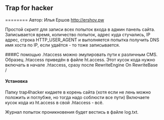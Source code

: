 ## Trap for hacker
========
Автор: Илья Ершов http://ershov.pw

Простой скрипт для записи всех попыток входа в админ панель сайта.
Записывается время, количество попыток, адрес куда стучались, IP адрес, строка HTTP_USER_AGENT и выполняется попытка получить DNS имя хоста по IP, если удаётся - то тоже записывается.

####С помощью .htaccess можно эмулировать пути к различным CMS.
Образец .htaccess приведён в файле ht.access. Этот кусок кода нужно включать в начале .htaccess, сразу после
RewriteEngine On
RewriteBase /

#### Установка
Папку trap4hacker кидаете в корень сайта (хотя если не лень можно положить и поглубже, но тогда надо соблюсти все пути)
Включаете кусок кода из ht.access в свой .htaccess - всё.

Журнал попыток проникновения будет вестись в файле log.txt.

